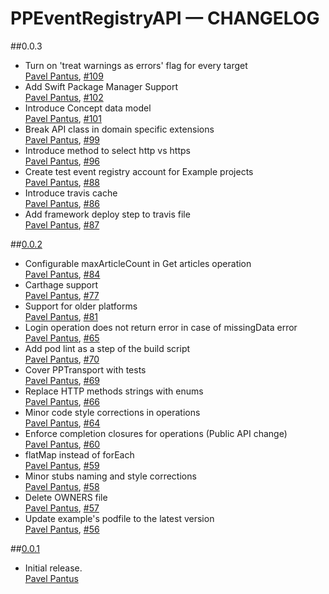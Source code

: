 # PPEventRegistryAPI — CHANGELOG

##0.0.3
* Turn on 'treat warnings as errors' flag for every target  
  [Pavel Pantus](https://github.com/pantuspavel), [#109](https://github.com/pantuspavel/PPEventRegistryAPI/pull/109)
* Add Swift Package Manager Support  
  [Pavel Pantus](https://github.com/pantuspavel), [#102](https://github.com/pantuspavel/PPEventRegistryAPI/pull/102)
* Introduce Concept data model  
  [Pavel Pantus](https://github.com/pantuspavel), [#101](https://github.com/pantuspavel/PPEventRegistryAPI/pull/101)
* Break API class in domain specific extensions  
  [Pavel Pantus](https://github.com/pantuspavel), [#99](https://github.com/pantuspavel/PPEventRegistryAPI/pull/99)
* Introduce method to select http vs https  
  [Pavel Pantus](https://github.com/pantuspavel), [#96](https://github.com/pantuspavel/PPEventRegistryAPI/pull/96)
* Create test event registry account for Example projects  
  [Pavel Pantus](https://github.com/pantuspavel), [#88](https://github.com/pantuspavel/PPEventRegistryAPI/pull/88)
* Introduce travis cache  
  [Pavel Pantus](https://github.com/pantuspavel), [#86](https://github.com/pantuspavel/PPEventRegistryAPI/pull/86)
* Add framework deploy step to travis file  
  [Pavel Pantus](https://github.com/pantuspavel), [#87](https://github.com/pantuspavel/PPEventRegistryAPI/pull/87)

##[0.0.2](https://github.com/pantuspavel/PPEventRegistryAPI/releases/tag/0.0.2)
* Configurable maxArticleCount in Get articles operation  
  [Pavel Pantus](https://github.com/pantuspavel), [#84](https://github.com/pantuspavel/PPEventRegistryAPI/pull/84)
* Carthage support  
  [Pavel Pantus](https://github.com/pantuspavel), [#77](https://github.com/pantuspavel/PPEventRegistryAPI/pull/77)
* Support for older platforms  
  [Pavel Pantus](https://github.com/pantuspavel), [#81](https://github.com/pantuspavel/PPEventRegistryAPI/pull/81)
* Login operation does not return error in case of missingData error  
  [Pavel Pantus](https://github.com/pantuspavel), [#65](https://github.com/pantuspavel/PPEventRegistryAPI/pull/65)
* Add pod lint as a step of the build script  
  [Pavel Pantus](https://github.com/pantuspavel), [#70](https://github.com/pantuspavel/PPEventRegistryAPI/pull/70)
* Cover PPTransport with tests  
  [Pavel Pantus](https://github.com/pantuspavel), [#69](https://github.com/pantuspavel/PPEventRegistryAPI/pull/69)
* Replace HTTP methods strings with enums  
  [Pavel Pantus](https://github.com/pantuspavel), [#66](https://github.com/pantuspavel/PPEventRegistryAPI/pull/66)
* Minor code style corrections in operations  
  [Pavel Pantus](https://github.com/pantuspavel), [#64](https://github.com/pantuspavel/PPEventRegistryAPI/pull/64)
* Enforce completion closures for operations (Public API change)  
  [Pavel Pantus](https://github.com/pantuspavel), [#60](https://github.com/pantuspavel/PPEventRegistryAPI/pull/60)
* flatMap instead of forEach  
  [Pavel Pantus](https://github.com/pantuspavel), [#59](https://github.com/pantuspavel/PPEventRegistryAPI/pull/59)
* Minor stubs naming and style corrections  
  [Pavel Pantus](https://github.com/pantuspavel), [#58](https://github.com/pantuspavel/PPEventRegistryAPI/pull/58)
* Delete OWNERS file  
  [Pavel Pantus](https://github.com/pantuspavel), [#57](https://github.com/pantuspavel/PPEventRegistryAPI/pull/57)
* Update example's podfile to the latest version  
  [Pavel Pantus](https://github.com/pantuspavel), [#56](https://github.com/pantuspavel/PPEventRegistryAPI/pull/56)

##[0.0.1](https://github.com/pantuspavel/PPEventRegistryAPI/releases/tag/0.0.1)
* Initial release.  
  [Pavel Pantus](https://github.com/pantuspavel)
